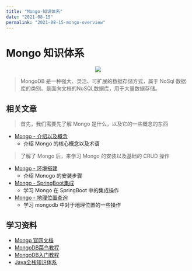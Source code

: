 ```yaml
---
title: "Mongo-知识体系"
date: "2021-08-15"
permalink: "2021-08-15-mongo-overview"
---
```


# Mongo 知识体系

<div align=center><img src="https://media.zenghr.cn/blog/img/20210815/vLlLNi.png" /></div>

> MongoDB 是一种强大、灵活、可扩展的数据存储方式，属于 NoSql 数据库的类别。是面向文档的NoSQL数据库，用于大量数据存储。

## 相关文章

> 首先，我们需要先了解 Mongo 是什么，以及它的一些概念的东西

- [Mongo - 介绍以及概念](/passages/2021-08-15-mongo-introduce.html)
  - 介绍 Mongo 的核心概念以及术语

> 了解了 Mongo 后，来学习 Mongo 的安装以及基础的 CRUD 操作

- [Mongo - 环境搭建](/passages/2021-08-19-mongo-install.html)
  - 介绍 Monogo 的安装步骤
- [Mongo - SpringBoot集成](/passages/2021-08-27-mongo-springboot.html)
  - 学习 Mongo 在 SpringBoot 中的集成操作
- [Mongo - 地理位置查询](/passages/2021-08-27-mongo-geospatial.html)
  - 学习 mongodb 中对于地理位置的一些操作

## 学习资料

- [Mongo 官网文档](https://docs.mongodb.com/manual/)
- [MongoDB菜鸟教程](https://www.runoob.com/mongodb/mongodb-tutorial.html)
- [MongoDB入门教程](https://www.w3cschool.cn/mongodb/mongodb-1uxs37ih.html)
- [Java全栈知识体系](https://www.pdai.tech/md/db/nosql-mongo/mongo.html)

